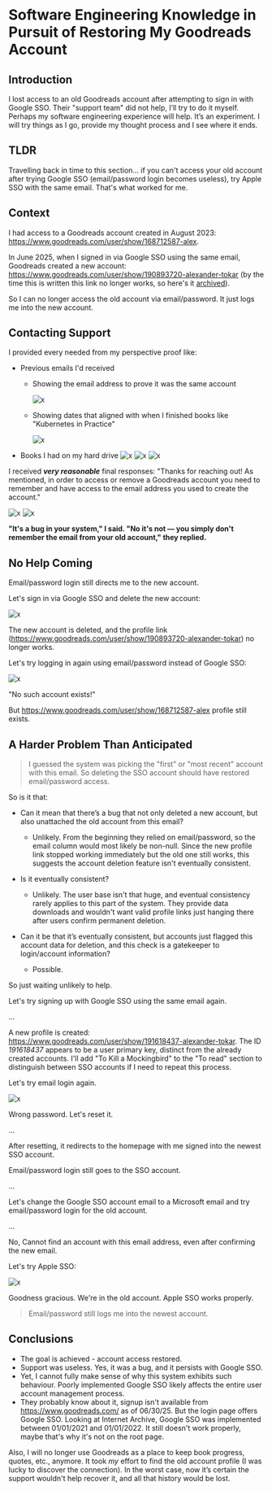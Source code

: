 # Software Engineering Knowledge in Pursuit of Restoring My Goodreads Account

## Introduction

I lost access to an old Goodreads account after attempting to sign in with Google SSO. Their "support team" did not help, I’ll try to do it myself. Perhaps my software engineering experience will help. It’s an experiment. I will try things as I go, provide my thought process and I see where it ends.

## TLDR

Travelling back in time to this section… if you can't access your old account after trying Google SSO (email/password login becomes useless), try Apple SSO with the same email. That's what worked for me.

## Context

I had access to a Goodreads account created in August 2023: <https://www.goodreads.com/user/show/168712587-alex>.

In June 2025, when I signed in via Google SSO using the same email, Goodreads created a new account: <https://www.goodreads.com/user/show/190893720-alexander-tokar> (by the time this is written this link no longer works, so here's it [archived](https://web.archive.org/web/20250603114410/https://www.goodreads.com/user/show/190893720-alexander-tokar)).

So I can no longer access the old account via email/password. It just logs me into the new account.

## Contacting Support

I provided every needed from my perspective proof like:

- Previous emails I'd received
  - Showing the email address to prove it was the same account

    ![x](/static/articles/engineering/restoring_goodreads_account/images/support/old_received_emails/with_email_account_shown.png)

  - Showing dates that aligned with when I finished books like "Kubernetes in Practice"

    ![x](/static/articles/engineering/restoring_goodreads_account/images/support/old_received_emails/with_dates.png)

- Books I had on my hard drive
    ![x](/static/articles/engineering/restoring_goodreads_account/images/support/books_on_hard_drive/books_on_hard_drive_1.png)
    ![x](/static/articles/engineering/restoring_goodreads_account/images/support/books_on_hard_drive/books_on_hard_drive_2.png)
    ![x](/static/articles/engineering/restoring_goodreads_account/images/support/books_on_hard_drive/books_on_hard_drive_3.png)

I received ***very reasonable*** final responses: "Thanks for reaching out! As mentioned, in order to access or remove a Goodreads account you need to remember and have access to the email address you used to create the account."

![x](/static/articles/engineering/restoring_goodreads_account/images/support/final_responses/final_responses_1.png)
![x](/static/articles/engineering/restoring_goodreads_account/images/support/final_responses/final_responses_2.png)

**"It's a bug in your system," I said.
"No it's not — you simply don't remember the email from your old account," they replied.**

## No Help Coming

Email/password login still directs me to the new account.

Let's sign in via Google SSO and delete the new account:

![x](/static/articles/engineering/restoring_goodreads_account/images/myself/deleting_2nd_account.png)

The new account is deleted, and the profile link (<https://www.goodreads.com/user/show/190893720-alexander-tokar>) no longer works.

Let's try logging in again using email/password instead of Google SSO:

![x](/static/articles/engineering/restoring_goodreads_account/images/myself/email_does_not_exist_after_deleting_2nd_account.png)

"No such account exists!"

But <https://www.goodreads.com/user/show/168712587-alex> profile still exists.

## A Harder Problem Than Anticipated

> I guessed the system was picking the "first" or "most recent" account with this email. So deleting the SSO account should have restored email/password access.

So is it that:

- Can it mean that there’s a bug that not only deleted a new account, but also unattached the old account from this email?
  - Unlikely. From the beginning they relied on email/password, so the email column would most likely be non-null. Since the new profile link stopped working immediately but the old one still works, this suggests the account deletion feature isn't eventually consistent.

- Is it eventually consistent?
  - Unlikely. The user base isn't that huge, and eventual consistency rarely applies to this part of the system. They provide data downloads and wouldn't want valid profile links just hanging there after users confirm permanent deletion.

- Can it be that it’s eventually consistent, but accounts just flagged this account data for deletion, and this check is a gatekeeper to login/account information?
  - Possible.

So just waiting unlikely to help.

Let's try signing up with Google SSO using the same email again.

...

A new profile is created: <https://www.goodreads.com/user/show/191618437-alexander-tokar>. The ID *191618437* appears to be a user primary key, distinct from the already created accounts. I'll add "To Kill a Mockingbird" to the "To read" section to distinguish between SSO accounts if I need to repeat this process.

Let's try email login again.

![x](/static/articles/engineering/restoring_goodreads_account/images/myself/wrong_password_after_creating_3rd_account.png)

Wrong password. Let's reset it.

...

After resetting, it redirects to the homepage with me signed into the newest SSO account.

Email/password login still goes to the SSO account.

...

Let's change the Google SSO account email to a Microsoft email and try email/password login for the old account.

...

No, Cannot find an account with this email address, even after confirming the new email.

Let's try Apple SSO:

![x](/static/articles/engineering/restoring_goodreads_account/images/myself/success_with_apple_sso.png)

Goodness gracious. We're in the old account.
Apple SSO works properly.

> Email/password still logs me into the newest account.

## Conclusions

- The goal is achieved - account access restored.
- Support was useless. Yes, it was a bug, and it persists with Google SSO.
- Yet, I cannot fully make sense of why this system exhibits such behaviour. Poorly implemented Google SSO likely affects the entire user account management process.
- They probably know about it, signup isn't available from <https://www.goodreads.com/> as of 06/30/25. But the login page offers Google SSO. Looking at Internet Archive, Google SSO was implemented between 01/01/2021 and 01/01/2022. It still doesn't work properly, maybe that's why it's not on the root page.

Also, I will no longer use Goodreads as a place to keep book progress, quotes, etc., anymore. It took *my* effort to find the old account profile (I was lucky to discover the connection). In the worst case, now it’s certain the support wouldn't help recover it, and all that history would be lost.
